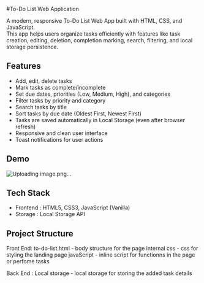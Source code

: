#To-Do List Web Application

A modern, responsive To-Do List Web App built with HTML, CSS, and JavaScript.  
This app helps users organize tasks efficiently with features like task creation, editing, deletion, completion marking, search, filtering, and local storage persistence.

##  Features

- Add, edit, delete tasks
- Mark tasks as complete/incomplete
- Set due dates, priorities (Low, Medium, High), and categories
- Filter tasks by priority and category
- Search tasks by title
- Sort tasks by due date (Oldest First, Newest First)
- Tasks are saved automatically in Local Storage (even after browser refresh)
- Responsive and clean user interface
- Toast notifications for user actions


##  Demo

![Uploading image.png…]()


## Tech Stack

- Frontend : HTML5, CSS3, JavaScript (Vanilla)
- Storage : Local Storage API


## Project Structure
Front End: 
to-do-list.html - body structure for the page 
internal css - css for styling the landing page 
javaScript - inline script for functionns in the page or perfome tasks 

Back End : 
Local storage - local storage for storing the added task details
